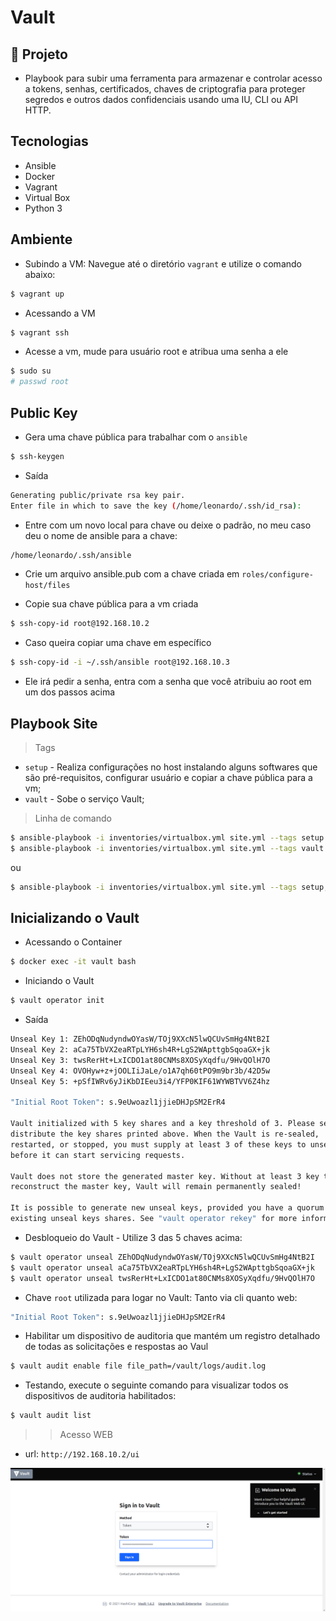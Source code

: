 # Vault

## 🌱 Projeto

- Playbook para subir uma ferramenta para armazenar e controlar acesso a tokens, senhas, certificados, chaves de criptografia para proteger segredos e outros dados confidenciais usando uma IU, CLI ou API HTTP.

## Tecnologias

- Ansible
- Docker
- Vagrant
- Virtual Box
- Python 3

## Ambiente

- Subindo a VM: Navegue até o diretório `vagrant` e utilize o comando abaixo:

```bash
$ vagrant up
```

- Acessando a VM

```bash
$ vagrant ssh
```

- Acesse a vm, mude para usuário root e atribua uma senha a ele
```bash
$ sudo su
# passwd root
```

## Public Key

- Gera uma chave pública para trabalhar com o `ansible`

```bash
$ ssh-keygen
```

- Saída
```bash
Generating public/private rsa key pair.
Enter file in which to save the key (/home/leonardo/.ssh/id_rsa): 
```

- Entre com um novo local para chave ou deixe o padrão, no meu caso deu o nome de ansible para a chave:
```bash
/home/leonardo/.ssh/ansible
```

- Crie um arquivo ansible.pub com a chave criada em `roles/configure-host/files`

- Copie sua chave pública para a vm criada
```bash
$ ssh-copy-id root@192.168.10.2
```

- Caso queira copiar uma chave em específico
```bash
$ ssh-copy-id -i ~/.ssh/ansible root@192.168.10.3
```

- Ele irá pedir a senha, entra com a senha que você atribuiu ao root em um dos passos acima



## Playbook Site

> Tags 

- `setup` - Realiza configurações no host instalando alguns softwares que são pré-requisitos, configurar usuário e copiar a chave pública para a vm;
- `vault` - Sobe o serviço Vault;

> Linha de comando

```bash
$ ansible-playbook -i inventories/virtualbox.yml site.yml --tags setup
$ ansible-playbook -i inventories/virtualbox.yml site.yml --tags vault 
```

ou

```bash
$ ansible-playbook -i inventories/virtualbox.yml site.yml --tags setup,vault
``` 

## Inicializando o Vault

- Acessando o Container

```bash
$ docker exec -it vault bash
```

- Iniciando o Vault
```bash
$ vault operator init
```

- Saída
```bash
Unseal Key 1: ZEhODqNudyndwOYasW/TOj9XXcN5lwQCUvSmHg4NtB2I
Unseal Key 2: aCa75TbVX2eaRTpLYH6sh4R+LgS2WApttgbSqoaGX+jk
Unseal Key 3: twsRerHt+LxICDO1at80CNMs8XOSyXqdfu/9HvQOlH7O
Unseal Key 4: OVOHyw+z+jOOLIiJaLe/o1A7qh60tPO9m9br3b/42D5w
Unseal Key 5: +pSfIWRv6yJiKbDIEeu3i4/YFP0KIF61WYWBTVV6Z4hz

"Initial Root Token": s.9eUwoazl1jjieDHJpSM2ErR4

Vault initialized with 5 key shares and a key threshold of 3. Please securely
distribute the key shares printed above. When the Vault is re-sealed,
restarted, or stopped, you must supply at least 3 of these keys to unseal it
before it can start servicing requests.

Vault does not store the generated master key. Without at least 3 key to
reconstruct the master key, Vault will remain permanently sealed!

It is possible to generate new unseal keys, provided you have a quorum of
existing unseal keys shares. See "vault operator rekey" for more information.
```

- Desbloqueio do Vault - Utilize 3 das 5 chaves acima:

```bash
$ vault operator unseal ZEhODqNudyndwOYasW/TOj9XXcN5lwQCUvSmHg4NtB2I
$ vault operator unseal aCa75TbVX2eaRTpLYH6sh4R+LgS2WApttgbSqoaGX+jk
$ vault operator unseal twsRerHt+LxICDO1at80CNMs8XOSyXqdfu/9HvQOlH7O
```

- Chave `root` utilizada para logar no Vault: Tanto via cli quanto web:
```bash
"Initial Root Token": s.9eUwoazl1jjieDHJpSM2ErR4
```

- Habilitar um dispositivo de auditoria que mantém um registro detalhado de todas as solicitações e respostas ao Vaul
```bash
$ vault audit enable file file_path=/vault/logs/audit.log
```

- Testando, execute o seguinte comando para visualizar todos os dispositivos de auditoria habilitados:
```bash
$ vault audit list
```

>> Acesso WEB

- url: `http://192.168.10.2/ui`

![](./images/vault-login.png)

